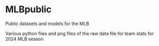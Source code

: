 # MLBpublic
Public datasets and models for the MLB

Various python files and png files of the raw data file for team stats for 2024 MLB season
